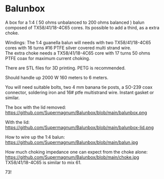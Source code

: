 # Balunbox
A box for a 1:4 ( 50 ohms unbalanced to 200 ohms balanced ) balun composed of  TX58/41/18-4C65 cores.
Its possible to add a third, as a extra choke.

Windings:
The 1:4 guanella balun will needs with two TX58/41/18-4C65 cores with 16 turns #16 PTFE silver covered multi strand wire.  
The extra choke needs a TX58/41/18-4C65 core with 17 turns 50 ohms PTFE coax for maximum current choking.

There are STL files for 3D printing. PETG is recommended.

Should handle up 2000 W 160 meters to 6 meters.

You will need suitable bolts, two 4 mm banana tie posts, a SO-239 coax connector, soldering iron and 16# ptfe multistrand wire.
Instant gasket or similar.

The box with the lid removed:
https://github.com/Supermagnum/Balunbox/blob/main/balunbox.png

With the lid:
https://github.com/Supermagnum/Balunbox/blob/main/balunbox-lid.png

How to wire up the 1:4 balun:
https://github.com/Supermagnum/Balunbox/blob/main/balun.jpg

How much choking impedance one can expect from the choke alone:
https://github.com/Supermagnum/Balunbox/blob/main/choke.jpg
 TX58/41/18-4C65 is similar to mix 61.
 
 73!
